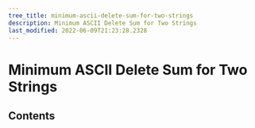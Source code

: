 ```yaml
---
tree_title: minimum-ascii-delete-sum-for-two-strings
description: Minimum ASCII Delete Sum for Two Strings
last_modified: 2022-06-09T21:23:28.2328
---
```


# Minimum ASCII Delete Sum for Two Strings

## Contents

